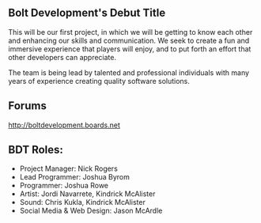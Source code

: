 ## Bolt Development's Debut Title

This will be our first project, in which we will be getting to know each other and enhancing our skills and communication. We seek to create a fun and immersive experience that players will enjoy, and to put forth an effort that other developers can appreciate.

The team is being lead by talented and professional individuals with many years of experience creating quality software solutions.

## Forums

http://boltdevelopment.boards.net


## BDT Roles:

* Project Manager: Nick Rogers
* Lead Programmer: Joshua Byrom
* Programmer: Joshua Rowe
* Artist: Jordi Navarrete, Kindrick McAlister
* Sound: Chris Kukla, Kindrick McAlister
* Social Media & Web Design: Jason McArdle

